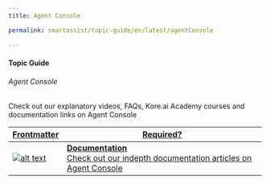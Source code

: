 ```yaml
---
title: Agent Console

permalink: smartassist/topic-guide/en/latest/agentConsole     

---
```

#### Topic Guide
###### Agent Console

   Check out our explanatory videos, FAQs, Kore.ai Academy courses and documentation links on Agent Console
    

<a class="doc-link" target="_blank" href="https://docs.kore.ai/smartassist/agent-console/agent-assist/#Accessing_the_Console">
 

| Frontmatter | Required? |
|-------------|-------------|
| ![alt text](images/docIcon.svg "Title") | **Documentation**  <br /> Check out our indepth documentation articles on Agent Console | 


</a>
